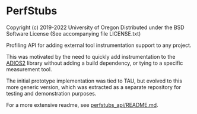 # PerfStubs

Copyright (c) 2019-2022 University of Oregon
Distributed under the BSD Software License
(See accompanying file LICENSE.txt)

Profiling API for adding external tool instrumentation support to any project.

This was motivated by the need to quickly add instrumentation to the
[ADIOS2](https://github.com/ornladios/ADIOS2) library without adding a build
dependency, or tying to a specific measurement tool.

The initial prototype implementation was tied to TAU, but evolved to this more
generic version, which was extracted as a separate repository for testing and
demonstration purposes.

For a more extensive readme, see [perfstubs_api/README.md](perfstubs_api/README.md).
